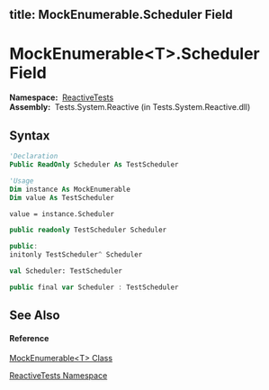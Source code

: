 title: MockEnumerable<T>.Scheduler Field
---
# MockEnumerable\<T\>.Scheduler Field

**Namespace:**  [ReactiveTests](ReactiveTests/ReactiveTests)  
**Assembly:**  Tests.System.Reactive (in Tests.System.Reactive.dll)

## Syntax

```vb
'Declaration
Public ReadOnly Scheduler As TestScheduler
```

```vb
'Usage
Dim instance As MockEnumerable
Dim value As TestScheduler

value = instance.Scheduler
```

```csharp
public readonly TestScheduler Scheduler
```

```c++
public:
initonly TestScheduler^ Scheduler
```

```fsharp
val Scheduler: TestScheduler
```

```javascript
public final var Scheduler : TestScheduler
```

## See Also

#### Reference

[MockEnumerable\<T\> Class](MockEnumerable/MockEnumerable(T))

[ReactiveTests Namespace](ReactiveTests/ReactiveTests)
